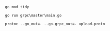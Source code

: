 ```
go mod tidy
```

```
go run grpc\master\main.go
```

```
protoc --go_out=. --go-grpc_out=. upload.proto
```